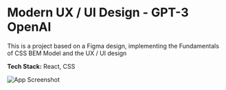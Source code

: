 # Modern UX / UI Design - GPT-3 OpenAI

This is a project based on a Figma design, implementing the Fundamentals of CSS BEM Model and the UX / UI design

**Tech Stack:** React, CSS

![App Screenshot](https://i.postimg.cc/mkPHFJBY/68747470733a2f2f692e6962622e636f2f5452354c57397a2f696d6167652e706e67.png)
